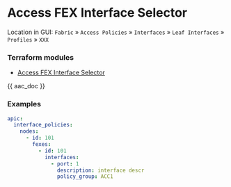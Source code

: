 # Access FEX Interface Selector

Location in GUI:
`Fabric` » `Access Policies` » `Interfaces` » `Leaf Interfaces` » `Profiles` » `XXX`

### Terraform modules

* [Access FEX Interface Selector](https://registry.terraform.io/modules/netascode/access-fex-interface-selector/aci/latest)

{{ aac_doc }}
### Examples

```yaml
apic:
  interface_policies:
    nodes:
      - id: 101
        fexes:
          - id: 101
            interfaces:
              - port: 1
                description: interface descr
                policy_group: ACC1
```
